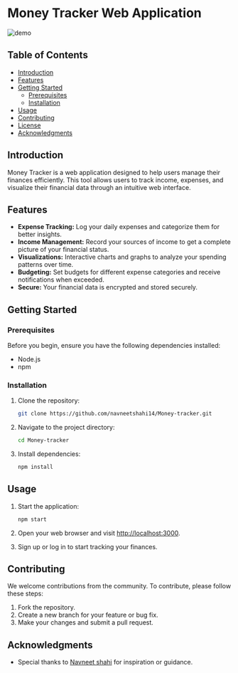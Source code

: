 # Money Tracker Web Application

![demo](https://github.com/navneetshahi14/Money-tracker/assets/138277449/141c27da-1ef2-47ad-bc80-6590710805d0)


## Table of Contents
- [Introduction](#introduction)
- [Features](#features)
- [Getting Started](#getting-started)
  - [Prerequisites](#prerequisites)
  - [Installation](#installation)
- [Usage](#usage)
- [Contributing](#contributing)
- [License](#license)
- [Acknowledgments](#acknowledgments)

## Introduction

Money Tracker is a web application designed to help users manage their finances efficiently. This tool allows users to track income, expenses, and visualize their financial data through an intuitive web interface.

## Features

- **Expense Tracking:** Log your daily expenses and categorize them for better insights.
- **Income Management:** Record your sources of income to get a complete picture of your financial status.
- **Visualizations:** Interactive charts and graphs to analyze your spending patterns over time.
- **Budgeting:** Set budgets for different expense categories and receive notifications when exceeded.
- **Secure:** Your financial data is encrypted and stored securely.

## Getting Started

### Prerequisites

Before you begin, ensure you have the following dependencies installed:

- Node.js
- npm

### Installation

1. Clone the repository:

    ```bash
    git clone https://github.com/navneetshahi14/Money-tracker.git
    ```

2. Navigate to the project directory:

    ```bash
    cd Money-tracker
    ```

3. Install dependencies:

    ```bash
    npm install
    ```

## Usage

1. Start the application:

    ```bash
    npm start
    ```

2. Open your web browser and visit [http://localhost:3000](http://localhost:3000).

3. Sign up or log in to start tracking your finances.

## Contributing

We welcome contributions from the community. To contribute, please follow these steps:

1. Fork the repository.
2. Create a new branch for your feature or bug fix.
3. Make your changes and submit a pull request.

## Acknowledgments

- Special thanks to [Navneet shahi](https://github.com/navneetshahi14) for inspiration or guidance.

